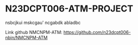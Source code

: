 # N23DCPT006-ATM-PROJECT
nsbcjkui 
mskcgau'
ncgabdk
abladbc

Link github NMCNPM-ATM: https://github.com/n23dcpt006-nbin/NMCNPM-ATM
